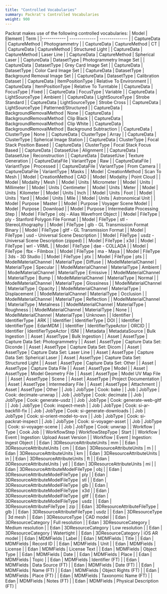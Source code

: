 ```yaml
---
title: "Controlled Vocabularies"
summary: Packrat's Controlled Vocabularies
weight: 900
---
```


Packrat makes use of the following controlled vocabularies:
|    Model    |    Element    |      Term      |
|------------ | ------------- | -------------- |
| CaptureData | CaptureMethod | Photogrammetry |
| CaptureData | CaptureMethod | CT |
| CaptureData | CaptureMethod | Structured Light |
| CaptureData | CaptureMethod | Laser Line |
| CaptureData | CaptureMethod | Spherical Laser |
| CaptureData | DatasetType | Photogrammetry Image Set |
| CaptureData | DatasetType | Grey Card Image Set |
| CaptureData | DatasetType | Color Card Image Set |
| CaptureData | DatasetType | Background Removal Image Set |
| CaptureData | DatasetType | Calibration Dataset |
| CaptureData | ItemPositionType | Relative To Environment |
| CaptureData | ItemPositionType | Relative To Turntable |
| CaptureData | FocusType | Fixed |
| CaptureData | FocusType | Variable |
| CaptureData | LightSourceType | Ambient |
| CaptureData | LightSourceType | Strobe Standard |
| CaptureData | LightSourceType | Strobe Cross |
| CaptureData | LightSourceType | Patterned/Structured |
| CaptureData | BackgroundRemovalMethod | None |
| CaptureData | BackgroundRemovalMethod | Clip Black |
| CaptureData | BackgroundRemovalMethod | Clip White |
| CaptureData | BackgroundRemovalMethod | Background Subtraction |
| CaptureData | ClusterType | None |
| CaptureData | ClusterType | Array |
| CaptureData | ClusterType | Spherical Image Station |
| CaptureData | ClusterType | Focal Stack Position Based |
| CaptureData | ClusterType | Focal Stack Focus Based |
| CaptureData | DatasetUse | Alignment |
| CaptureData | DatasetUse | Reconstruction |
| CaptureData | DatasetUse | Texture Generation |
| CaptureDataFile | VariantType | Raw |
| CaptureDataFile | VariantType | Processed |
| CaptureDataFile | VariantType | From Camera |
| CaptureDataFile | VariantType | Masks |
| Model | CreationMethod | Scan To Mesh |
| Model | CreationMethod | CAD |
| Model | Modality | Point Cloud |
| Model | Modality | Mesh |
| Model | Units | Micrometer |
| Model | Units | Millimeter |
| Model | Units | Centimeter |
| Model | Units | Meter |
| Model | Units | Kilometer |
| Model | Units | Inch |
| Model | Units | Foot |
| Model | Units | Yard |
| Model | Units | Mile |
| Model | Units | Astronomical Unit |
| Model | Purpose | Master |
| Model | Purpose | Voyager Scene Model |
| Model | Purpose | Download |
| Model | Purpose | Intermediate Processing Step |
| Model | FileType | obj - Alias Wavefront Object |
| Model | FileType | ply - Stanford Polygon File Format |
| Model | FileType | stl - StereoLithography |
| Model | FileType | glb - GL Transmission Format Binary |
| Model | FileType | gltf - GL Transmission Format |
| Model | FileType | usd - Universal Scene Description |
| Model | FileType | usdz - Universal Scene Description (zipped) |
| Model | FileType | x3d |
| Model | FileType | wrl - VRML |
| Model | FileType | dae - COLLADA |
| Model | FileType | fbx - Filmbox |
| Model | FileType | ma - Maya |
| Model | FileType | 3ds - 3D Studio |
| Model | FileType | ptx |
| Model | FileType | pts |
| ModelMaterialChannel | MaterialType | Diffuse |
| ModelMaterialChannel | MaterialType | Specular |
| ModelMaterialChannel | MaterialType | Ambient |
| ModelMaterialChannel | MaterialType | Emissive |
| ModelMaterialChannel | MaterialType | Bump |
| ModelMaterialChannel | MaterialType | Normal |
| ModelMaterialChannel | MaterialType | Glossiness |
| ModelMaterialChannel | MaterialType | Opacity |
| ModelMaterialChannel | MaterialType | Displacement |
| ModelMaterialChannel | MaterialType | Occlusion |
| ModelMaterialChannel | MaterialType | Reflection |
| ModelMaterialChannel | MaterialType | Metalness |
| ModelMaterialChannel | MaterialType | Roughness |
| ModelMaterialChannel | MaterialType | None |
| ModelMaterialChannel | MaterialType | Unknown |
| Identifier | IdentifierType | ARK |
| Identifier | IdentifierType | DOI |
| Identifier | IdentifierType | EdanMDM |
| Identifier | IdentifierTypeActor | ORCID |
| Identifier | IdentifierTypeActor | ISNI |
| Metadata | MetadataSource | Bulk Ingestion |
| Asset | AssetType | Bulk Ingestion |
| Asset | AssetType | Capture Data Set: Photogrammetry |
| Asset | AssetType | Capture Data Set: Diconde |
| Asset | AssetType | Capture Data Set: Dicom |
| Asset | AssetType | Capture Data Set: Laser Line |
| Asset | AssetType | Capture Data Set: Spherical Laser |
| Asset | AssetType | Capture Data Set: Structured Light |
| Asset | AssetType | Capture Data Set: Other |
| Asset | AssetType | Capture Data File |
| Asset | AssetType | Model |
| Asset | AssetType | Model Geometry File |
| Asset | AssetType | Model UV Map File |
| Asset | AssetType | Scene |
| Asset | AssetType | Project Documentation |
| Asset | AssetType | Intermediary File |
| Asset | AssetType | Attachment |
| Asset | AssetType | Other |
| Job | JobType | Cook: bake |
| Job | JobType | Cook: decimate-unwrap |
| Job | JobType | Cook: decimate |
| Job | JobType | Cook: generate-usdz |
| Job | JobType | Cook: generate-web-gltf |
| Job | JobType | Cook: inspect-mesh |
| Job | JobType | Cook: si-ar-backfill-fix |
| Job | JobType | Cook: si-generate-downloads |
| Job | JobType | Cook: si-orient-model-to-svx |
| Job | JobType | Cook: si-packrat-inspect |
| Job | JobType | Cook: si-voyager-asset |
| Job | JobType | Cook: si-voyager-scene |
| Job | JobType | Cook: unwrap |
| Workflow | Type | Cook Job |
| WorkflowStep | WorkflowStepType | Start |
| Workflow | Event | Ingestion: Upload Asset Version |
| Workflow | Event | Ingestion: Ingest Object |
| Edan | 3DResourceAttributeUnits | mm |
| Edan | 3DResourceAttributeUnits | cm |
| Edan | 3DResourceAttributeUnits | m |
| Edan | 3DResourceAttributeUnits | km |
| Edan | 3DResourceAttributeUnits | in |
| Edan | 3DResourceAttributeUnits | ft |
| Edan | 3DResourceAttributeUnits | yd |
| Edan | 3DResourceAttributeUnits | mi |
| Edan | 3DResourceAttributeModelFileType | obj |
| Edan | 3DResourceAttributeModelFileType | ply |
| Edan | 3DResourceAttributeModelFileType | stl |
| Edan | 3DResourceAttributeModelFileType | glb |
| Edan | 3DResourceAttributeModelFileType | x3d |
| Edan | 3DResourceAttributeModelFileType | gltf |
| Edan | 3DResourceAttributeModelFileType | usdz |
| Edan | 3DResourceAttributeFileType | zip |
| Edan | 3DResourceAttributeFileType | glb |
| Edan | 3DResourceAttributeFileType | usdz |
| Edan | 3DResourceType | 3d mesh |
| Edan | 3DResourceType | CAD model |
| Edan | 3DResourceCategory | Full resolution |
| Edan | 3DResourceCategory | Medium resolution |
| Edan | 3DResourceCategory | Low resolution |
| Edan | 3DResourceCategory | Watertight |
| Edan | 3DResourceCategory | iOS AR model |
| Edan | MDMFields | Label |
| Edan | MDMFields | Title |
| Edan | MDMFields | Record ID |
| Edan | MDMFields | Unit |
| Edan | MDMFields | License |
| Edan | MDMFields | License Text |
| Edan | MDMFields | Object Type |
| Edan | MDMFields | Date |
| Edan | MDMFields | Place |
| Edan | MDMFields | Topic |
| Edan | MDMFields | Identifier (FT) |
| Edan | MDMFields | Data Source (FT) |
| Edan | MDMFields | Date (FT) |
| Edan | MDMFields | Name (FT) |
| Edan | MDMFields | Object Rights (FT) |
| Edan | MDMFields | Place (FT) |
| Edan | MDMFields | Taxonomic Name (FT) |
| Edan | MDMFields | Notes (FT) |
| Edan | MDMFields | Physical Description (FT) |
